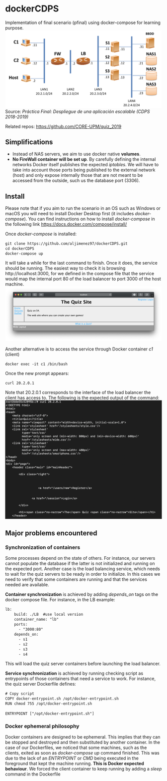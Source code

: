 # dockerCDPS
Implementation of final scenario (pfinal) using docker-compose for learning purpose.
![alt scenario](https://github.com/aljimenez97/dockerCDPS/blob/master/github-resources/scenario.png)
Source: *Práctica Final: Despliegue de una aplicación escalable (CDPS 2018-2019)*

Related repos:
https://github.com/CORE-UPM/quiz_2019

## Simplifications 
- Instead of NAS servers, we aim to use docker native **volumes**.
- **No FireWall container will be set up**. By carefully defining the internal networks Docker itself publishes the expected *iptables*. We will have to take into account those ports being published to the external network (host) and only expose internally those that are not meant to be accessed from the outside, such us the database port (3306).

## Install 
Please note that if you aim to run the scenario in an OS such as Windows or macOS you will need to install Docker Desktop first (it includes *docker-compose*). You can find instructions on how to install *docker-compose* in the following link https://docs.docker.com/compose/install/

Once *docker-compose* is installed:
```
git clone https://github.com/aljimenez97/dockerCDPS.git
cd dockerCDPS
docker-compose up
```
It will take a while for the last command to finish. Once it does, the service should be running. The easiest way to check it is browsing http://localhost:3000, for we defined in the compose file that the service would map the internal port 80 of the load balancer to port 3000 of the host machine. 
![alt safari](https://github.com/aljimenez97/dockerCDPS/blob/master/github-resources/safari.png)

Another alternative is to access the service through Docker container *c1* (client)
 ```
docker exec -it c1 /bin/bash
```
Once the new prompt appears:
 ```
curl 20.2.0.1
```
Note that 20.2.0.1 corresponds to the interface of the load balancer the client has access to. The following is the expected output of the command:
![alt curl output](https://github.com/aljimenez97/dockerCDPS/blob/master/github-resources/curl.png)

## Major problems encountered
### Synchronization of containers
Some processes depend on the state of others. For instance, our servers cannot populate the database if the latter is not initialized and running on the expected port. Another case is the load balancing service, which needs to wait for the quiz servers to be ready in order to initialize.
In this cases we need to verify that some containers are running and that the services needed are available. 

**Container synchronization** is achieved by adding *depends_on* tags on the docker compose file. For instance, in the LB example:
```
lb:
    build: ./LB  #use local version
    container_name: "lb"
    ports:
      - "3000:80"
    depends_on:
      - s1
      - s2
      - s3
      - s4
```
This will load the quiz server containers before launching the load balancer.

**Service synchronization** is achieved by running checking script as entrypoints of those containers that need a service to work. For instance, the quiz server Dockerfile defines: 
```
# Copy script
COPY docker-entrypoint.sh /opt/docker-entrypoint.sh
RUN chmod 755 /opt/docker-entrypoint.sh

ENTRYPOINT ["/opt/docker-entrypoint.sh"]
```

### Docker ephemeral philosophy 
Docker containers are designed to be ephemeral. This implies that they can be stopped and destroyed and then substituted by another container. In the case of our Dockerfiles, we noticed that some machines, such as the clients, exited as soon as *docker-compose up* command finished. This was due to the lack of an *ENTRYPOINT* or *CMD* being executed in the foreground that kept the machine running. **This is Docker expected behaviour**. We forced the client container to keep running by adding a *sleep* command in the Dockerfile
